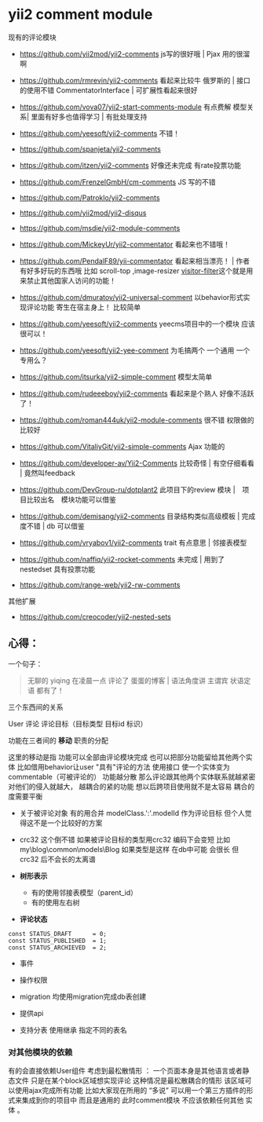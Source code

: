 yii2 comment module
===========

现有的评论模块

- https://github.com/yii2mod/yii2-comments  js写的很好哦  | Pjax 用的很溜啊
- https://github.com/rmrevin/yii2-comments  看起来比较牛  俄罗斯的  | 接口的使用不错 CommentatorInterface |
    可扩展性看起来很好
- https://github.com/vova07/yii2-start-comments-module 有点费解 模型关系| 里面有好多也值得学习    | 有批处理支持
- https://github.com/yeesoft/yii2-comments   不错！
- https://github.com/spanjeta/yii2-comments
- https://github.com/itzen/yii2-comments    好像还未完成 有rate投票功能    
- https://github.com/FrenzelGmbH/cm-comments JS 写的不错
- https://github.com/Patroklo/yii2-comments
- https://github.com/yii2mod/yii2-disqus
- https://github.com/msdie/yii2-module-comments
- https://github.com/MickeyUr/yii2-commentator 看起来也不错哦！
- https://github.com/PendalF89/yii-commentator 看起来相当漂亮！  | 作者有好多好玩的东西哦  比如 scroll-top ,image-resizer
  [visitor-filter](https://github.com/PendalF89/visitor-filter)这个就是用来禁止其他国家人访问的功能！
  
- https://github.com/dmuratov/yii2-universal-comment  以behavior形式实现评论功能 寄生在宿主身上！ 比较简单
- https://github.com/yeesoft/yii2-comments     yeecms项目中的一个模块 应该很可以！
- https://github.com/yeesoft/yii2-yee-comment  为毛搞两个 一个通用 一个专用么？
- https://github.com/itsurka/yii2-simple-comment  模型太简单 
- https://github.com/rudeeeboy/yii2-comments  看起来是个熟人 好像不活跃了！
- https://github.com/roman444uk/yii2-module-comments  很不错 权限做的比较好
- https://github.com/VitaliyGit/yii2-simple-comments   Ajax 功能的
- https://github.com/developer-av/Yii2-Comments  比较奇怪 |  有空仔细看看 |  竟然叫feedback
- https://github.com/DevGroup-ru/dotplant2    此项目下的review 模块  |　项目比较出名　模块功能可以借鉴
- https://github.com/demisang/yii2-comments   目录结构类似高级模板  |  完成度不错 | db 可以借鉴
- https://github.com/vryabov1/yii2-comments   trait 有点意思 | 邻接表模型

- https://github.com/naffiq/yii2-rocket-comments  未完成     |  用到了nestedset 具有投票功能

- https://github.com/range-web/yii2-rw-comments

其他扩展
- https://github.com/creocoder/yii2-nested-sets


心得：
------------
一个句子：
> 无聊的 yiqing 在凌晨一点 评论了 蛋蛋的博客   | 语法角度讲 主谓宾 状语定语 都有了！

三个东西间的关系

User   评论   评论目标（目标类型 目标id 标识）

功能在三者间的 **移动** 职责的分配

这里的移动是指 功能可以全部由评论模块完成 也可以把部分功能留给其他两个实体  比如借用behavior让user "具有"评论的方法
使用接口 使一个实体变为commentable（可被评论的）  功能越分散 那么评论跟其他两个实体联系就越紧密 对他们的侵入就越大，
越耦合的紧的功能 想以后跨项目使用就不是太容易  耦合的度需要平衡


- 关于被评论对象  有的用合并   modelClass.':'.modelId    作为评论目标 但个人觉得这不是一个比较好的方案

- crc32  这个倒不错 如果被评论目标的类型用crc32 编码下会变短 比如 my\blog\common\models\Blog 如果类型是这样 在db中可能
    会很长 但crc32 后不会长的太离谱
    
    
- **树形表示**
    
    + 有的使用邻接表模型（parent_id）
    + 有的使用左右树

- **评论状态**

>       
    const STATUS_DRAFT 		= 0;
	const STATUS_PUBLISHED 	= 1;
	const STATUS_ARCHIEVED 	= 2;
	
- 事件
	
- 操作权限	

- migration
  均使用migration完成db表创建
  
  
- 提供api

-  支持分表 使用继承 指定不同的表名
    	
### 对其他模块的依赖
    
有的会直接依赖User组件 考虑到最松散情形  ：
一个页面本身是其他语言或者静态文件 只是在某个block区域想实现评论 这种情况是最松散耦合的情形 该区域可以使用ajax完成所有功能
比如大家现在所用的 “多说”  可以用一个第三方插件的形式来集成到你的项目中 而且是通用的 此时comment模块 不应该依赖任何其他
实体 。